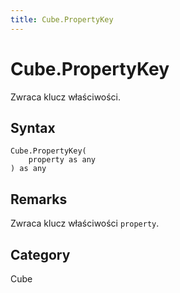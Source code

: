 ```yaml
---
title: Cube.PropertyKey
---
```


# Cube.PropertyKey


Zwraca klucz właściwości.


## Syntax

```powerquery
Cube.PropertyKey(
    property as any
) as any
```


## Remarks

Zwraca klucz właściwości <code>property</code>.



## Category
Cube
